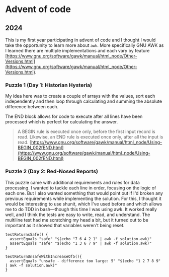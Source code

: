 # Advent of code

## 2024

This is my first year participating in advent of code and I thought I would take the opportunity to learn more about `awk`.  More specifically GNU AWK as I learned there are multiple implementations and each vary by feature [https://www.gnu.org/software/gawk/manual/html_node/Other-Versions.html](https://www.gnu.org/software/gawk/manual/html_node/Other-Versions.html).

### Puzzle 1 (Day 1: Historian Hysteria)

My idea here was to create a couple of arrays with the values, sort each independently and then loop through calculating and summing the absolute difference between each.

The END block allows for code to execute after all lines have been processed which is perfect for calculating the answer.

>A BEGIN rule is executed once only, before the first input record is read. Likewise, an END rule is executed once only, after all the input is read.
> [https://www.gnu.org/software/gawk/manual/html_node/Using-BEGIN_002fEND.html](https://www.gnu.org/software/gawk/manual/html_node/Using-BEGIN_002fEND.html)

### Puzzle 2 (Day 2: Red-Nosed Reports)

This puzzle came with additional requirements and rules for data processing. I wanted to tackle each line in order, focusing on the logic of each one. But I also wanted something that would point out if I'd broken any previous requirements while implementing the solution. For this, I thought it would be interesting to use shunit, which I've used before and which allows me to do TDD in bash—though this time I was using awk. It worked really well, and I think the tests are easy to write, read, and understand. The multiline test had me scratching my head a bit, but it turned out to be important as it showed that variables weren't being reset.

```shell
testReturnsSafe() {
  assertEquals "safe" "$(echo "7 6 4 2 1" | awk -f solution.awk)"
  assertEquals "safe" "$(echo "1 3 6 7 9" | awk -f solution.awk)"
}

testReturnUnsafeWithIncreaseOf5(){
  assertEquals "unsafe - difference too large: 5" "$(echo "1 2 7 8 9" | awk -f solution.awk)"
}
```